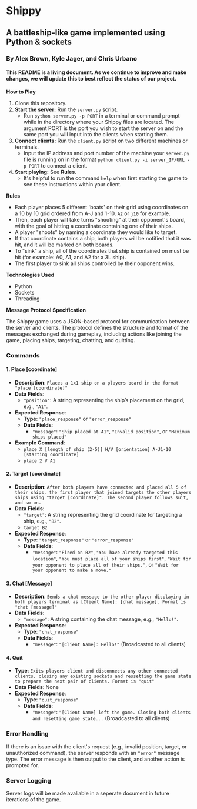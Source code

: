 # Shippy
## A battleship-like game implemented using Python & sockets
### By Alex Brown, Kyle Jager, and Chris Urbano
#### This README is a living document. As we continue to improve and make changes, we will update this to best reflect the status of our project.

**How to Play**
1. Clone this repository.
2. **Start the server:** Run the `server.py` script.
     - Run `python server.py -p PORT` in a terminal or command prompt while in the directory where your Shippy files are located. The argument PORT is the port you wish to start the server on and the same port you will input into the clients when starting them.
3. **Connect clients:** Run the `client.py` script on two different machines or terminals.
     - Input the IP address and port number of the machine your `server.py` file is running on in the format `python client.py -i server_IP/URL -p PORT` to connect a client.
4. **Start playing:** See **Rules**.
     - It's helpful to run the command `help` when first starting the game to see these instructions within your client.

**Rules**
* Each player places 5 different 'boats' on their grid using coordinates on a 10 by 10 grid ordered from A-J and 1-10. `A2` or `j10` for example.
* Then, each player will take turns "shooting" at their opponent's board, with the goal of hitting a coordinate containing one of their ships.
* A player "shoots" by naming a coordinate they would like to target.
* If that coordinate contains a ship, both players will be notified that it was hit, and it will be marked on both boards.
* To "sink" a ship, all of the coordinates that ship is contained on must be hit (for example: A0, A1, and A2 for a 3L ship).
* The first player to sink all ships controlled by their opponent wins.

**Technologies Used**
* Python
* Sockets
* Threading

**Message Protocol Specification**

The Shippy game uses a JSON-based protocol for communication between the server and clients. The protocol defines the structure and format of the messages exchanged during gameplay, including actions like joining the game, placing ships, targeting, chatting, and quitting.

### Commands

#### 1. Place [coordinate]

- **Description**: `Places a 1x1 ship on a players board in the format "place [coordinate]"`
- **Data Fields**:
    - `"position"`: A string representing the ship’s placement on the grid, e.g., `"A1"`.
- **Expected Response**:
    - **Type**: `"place_response"` or `"error_response"`
    - **Data Fields**:
        - `"message"`: `"Ship placed at A1"`, `"Invalid position"`, or `"Maximum ships placed"`
- **Example Command**:
  - `place X [length of ship (2-5)] H/V [orientation] A-J1-10 [starting coordinate]`
  - `place 2 V A1`

#### 2. Target [coordinate]

- **Description**: `After both players have connected and placed all 5 of their ships, the first player that joined targets the other players ships using "target [coordinate]". The second player follows suit, and so on.`
- **Data Fields**:
    - `"target"`: A string representing the grid coordinate for targeting a ship, e.g., `"B2"`.
    - `target B2`
- **Expected Response**:
    - **Type**: `"target_response"` or `"error_response"`
    - **Data Fields**:
        - `"message"`: `"Fired on B2"`, `"You have already targeted this location"`, `"You must place all of your ships first"`, `"Wait for your opponent to place all of their ships."`, or `"Wait for your opponent to make a move."`

#### 3. Chat [Message]

- **Description**: `Sends a chat message to the other player displaying in both players terminal as [Client Name]: [chat message]. Format is "chat [message]"`
- **Data Fields**:
    - `"message"`: A string containing the chat message, e.g., `"Hello!"`.
- **Expected Response**:
    - **Type**: `"chat_response"`
    - **Data Fields**:
        - `"message"`: `"[Client Name]: Hello!"` (Broadcasted to all clients)

#### 4. Quit

- **Type**: `Exits players client and disconnects any other connected clients, closing any existing sockets and ressetting the game state to prepare the next pair of clients. Format is "quit"`
- **Data Fields**: None
- **Expected Response**:
    - **Type**: `"quit_response"`
    - **Data Fields**:
        - `"message"`: `"[Client Name] left the game. Closing both clients and resetting game state...` (Broadcasted to all clients)

### Error Handling

If there is an issue with the client's request (e.g., invalid position, target, or unauthorized command), the server responds with an `"error"` message type. The error message is then output to the client, and another action is prompted for. 

### Server Logging

Server logs will be made avaliable in a seperate document in future iterations of the game.

